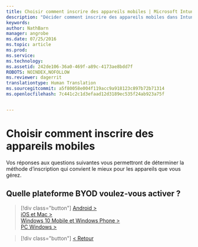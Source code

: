```yaml
---
title: Choisir comment inscrire des appareils mobiles | Microsoft Intune
description: "Décider comment inscrire des appareils mobiles dans Intune en répondant à quelques questions simples"
keywords: 
author: NathBarn
manager: angrobe
ms.date: 07/25/2016
ms.topic: article
ms.prod: 
ms.service: 
ms.technology: 
ms.assetid: 242de106-36a0-469f-a89c-4173ae8bdd7f
ROBOTS: NOINDEX,NOFOLLOW
ms.reviewer: dagerrit
translationtype: Human Translation
ms.sourcegitcommit: a5f80058e004f119acc9a918123c897b72b71314
ms.openlocfilehash: 7c441c2c1d3efaad12d3189ec535f24ab923a75f


---
```

# Choisir comment inscrire des appareils mobiles

Vos réponses aux questions suivantes vous permettront de déterminer la méthode d’inscription qui convient le mieux pour les appareils que vous gérez.

## **Quelle plateforme BYOD voulez-vous activer ?**

> [!div class="button"]
[Android >](/intune/deploy-use/set-up-android-management-with-microsoft-intune)<br>[iOS et Mac >](/intune/deploy-use/set-up-ios-and-mac-management-with-microsoft-intune)<br>[Windows 10 Mobile et Windows Phone >](/intune/deploy-use/set-up-windows-phone-management-with-microsoft-intune)<br>[PC Windows >](/intune/deploy-use/set-up-windows-device-management-with-microsoft-intune)

> [!div class="button"]
[< Retour](choose-how-to-enroll-devices1.md)



<!--HONumber=Aug16_HO5-->


